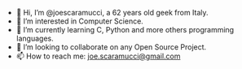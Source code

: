 - 👋 Hi, I’m @joescaramucci, a 62 years old geek from Italy.
- 👀 I’m interested in Computer Science.
- 🌱 I’m currently learning C, Python and more others programming languages.
- 💞️ I’m looking to collaborate on any Open Source Project.
- 📫 How to reach me: joe.scaramucci@gmail.com

<!---
joescaramucci/joescaramucci is a ✨ special ✨ repository because its `README.md` (this file) appears on your GitHub profile.
You can click the Preview link to take a look at your changes.
--->
